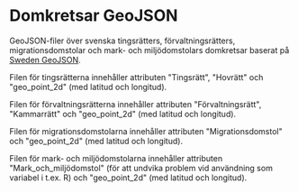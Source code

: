 # Domkretsar GeoJSON

GeoJSON-filer över svenska tingsrätters, förvaltningsrätters, migrationsdomstolar och mark- och miljödomstolars domkretsar baserat på [Sweden GeoJSON](https://github.com/okfse/sweden-geojson).

Filen för tingsrätterna innehåller attributen "Tingsrätt", "Hovrätt" och "geo_point_2d" (med latitud och longitud).

Filen för förvaltningsrätterna innehåller attributen "Förvaltningsrätt", "Kammarrätt" och "geo_point_2d" (med latitud och longitud).

Filen för migrationsdomstolarna innehåller attributen "Migrationsdomstol" och "geo_point_2d" (med latitud och longitud).

Filen för mark- och miljödomstolarna innehåller attributen "Mark_och_miljödomstol" (för att undvika problem vid användning som variabel i t.ex. R) och "geo_point_2d" (med latitud och longitud).
